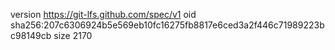 version https://git-lfs.github.com/spec/v1
oid sha256:207c6306924b5e569eb10fc16275fb8817e6ced3a2f446c71989223bc98149cb
size 2170
